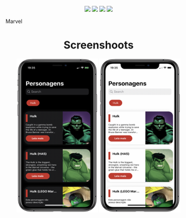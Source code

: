 <!-- Contacts -->
<p align="center">
    <img src="https://img.shields.io/static/v1?label=Swift&message=5.0&style=plastic&logo=appveyo">
    <img src="https://img.shields.io/static/v1?label=Minimum%20iOS%20version&message=13.2&color=F76831&style=plastic&logo=appveyo">
    <img src="https://img.shields.io/static/v1?label=Architecture&message=MVVM-C&color=BAE9FF&style=plastic&logo=appveyo">
    <img src="https://img.shields.io/static/v1?label=Dark%20Mode&message=Enable&color=00FF00&style=plastic&logo=appveyo">
</p>

<p>
Marvel
</p>

<h1 align="center">Screenshoots</h1>

<p align="center">
<img src="./images/hulk_darkmode.png" alt="Screenshot" width="220" height="417">
 <img src="./images/hulk.png" alt="Screenshot" width="220" height="417">
</p>
